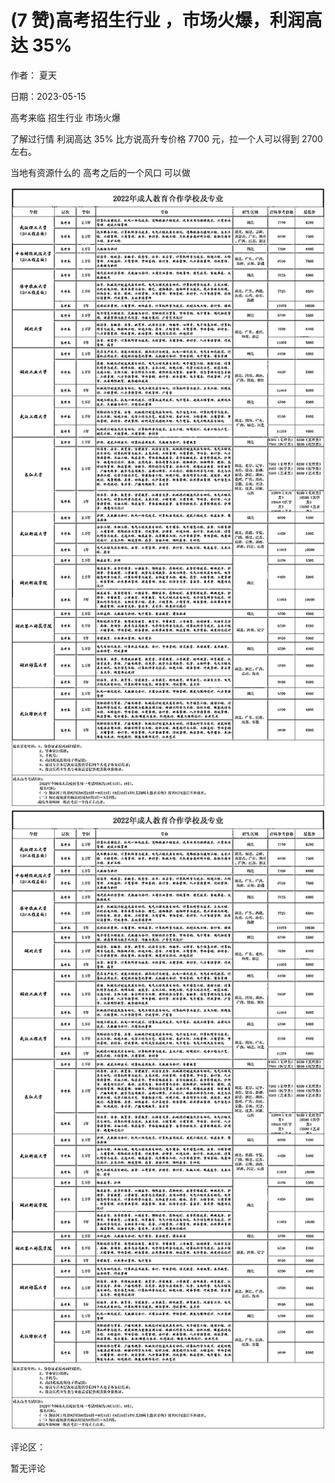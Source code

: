 
# (7 赞)高考招生行业 ，市场火爆，利润高达 35%

作者：  夏天

日期：2023-05-15

高考来临  招生行业  市场火爆

了解过行情  利润高达 35% 比方说高升专价格 7700 元，拉一个人可以得到 2700 左右。

当地有资源什么的  高考之后的一个风口  可以做

![](img/gaokao-xiangguan_1178.png)![](img/gaokao-xiangguan_1183.png)

评论区：

暂无评论
